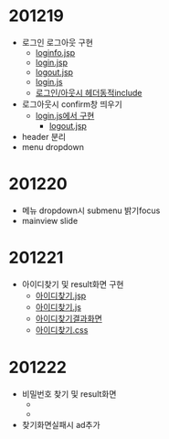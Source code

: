 
# 201219
- 로그인 로그아웃 구현
  - [loginfo.jsp](Semi/WebContent/login/loginfo.jsp)
  - [login.jsp](Semi/WebContent/login/login.jsp)
  - [logout.jsp](Semi/WebContent/login/logout.jsp)
  - [login.js](Semi/WebContent/js/login.js)
  - [로그인/아웃시 헤더동적include](Semi/WebContent/index.jsp)
- 로그아웃시 confirm창 띄우기
  - [login.js에서 구현](Semi/WebContent/js/login.js)
    - [logout.jsp](Semi/WebContent/login/logout.jsp)
- header 분리
- menu dropdown 

# 201220 
- 메뉴 dropdown시 submenu 밝기focus
- mainview slide 

# 201221
- 아이디찾기 및 result화면 구현
  - [아이디찾기.jsp](Semi/WebContent/login/findId.jsp)
  - [아이디찾기.js](Semi/WebContent/js/findinfo.js)
  - [아이디찾기결과화면](Semi/WebContent/login/findIdResult.jsp)
  - [아이디찾기.css](Semi/WebContent/css/findinfo.css)

# 201222
- 비밀번호 찾기 및 result화면 
  - [](Semi/WebContent/login/findPw.jsp)
  - [](Semi/WebContent/login/findPwResult.jsp)
- 찾기화면실패시 ad추가
  